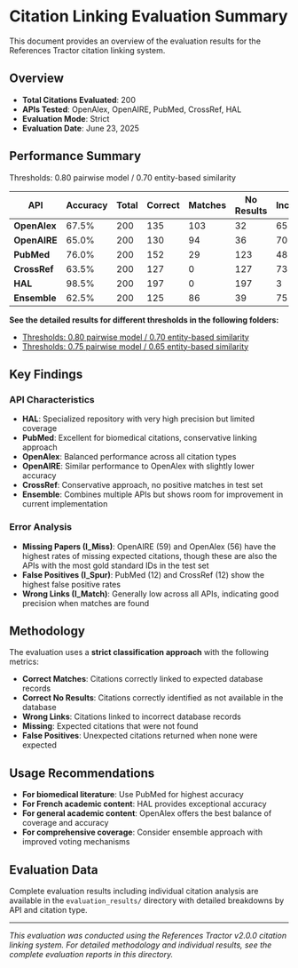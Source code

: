 # Citation Linking Evaluation Summary

This document provides an overview of the evaluation results for the References Tractor citation linking system.

## Overview

- **Total Citations Evaluated**: 200
- **APIs Tested**: OpenAlex, OpenAIRE, PubMed, CrossRef, HAL
- **Evaluation Mode**: Strict
- **Evaluation Date**: June 23, 2025

## Performance Summary

Thresholds: 0.80 pairwise model / 0.70 entity-based similarity

| API | Accuracy | Total | Correct | Matches | No Results | Incorrect | Wrong Links | Missing | False Positives |
|-----|----------|-------|---------|---------|------------|-----------|-------------|---------|-----------------|
| **OpenAlex** | 67.5% | 200 | 135 | 103 | 32 | 65 | 7 | 56 | 2 |
| **OpenAIRE** | 65.0% | 200 | 130 | 94 | 36 | 70 | 8 | 59 | 3 |
| **PubMed** | 76.0% | 200 | 152 | 29 | 123 | 48 | 2 | 34 | 12 |
| **CrossRef** | 63.5% | 200 | 127 | 0 | 127 | 73 | 0 | 0 | 12 |
| **HAL** | 98.5% | 200 | 197 | 0 | 197 | 3 | 0 | 0 | 3 |
| **Ensemble** | 62.5% | 200 | 125 | 86 | 39 | 75 | 6 | 68 | 1 |

**See the detailed results for different thresholds in the following folders:**

- [Thresholds: 0.80 pairwise model / 0.70 entity-based similarity](evaluation_results-thresholds-75_65)
- [Thresholds: 0.75 pairwise model / 0.65 entity-based similarity](evaluation_results-thresholds-80_70)

## Key Findings

### API Characteristics

- **HAL**: Specialized repository with very high precision but limited coverage
- **PubMed**: Excellent for biomedical citations, conservative linking approach
- **OpenAlex**: Balanced performance across all citation types
- **OpenAIRE**: Similar performance to OpenAlex with slightly lower accuracy
- **CrossRef**: Conservative approach, no positive matches in test set
- **Ensemble**: Combines multiple APIs but shows room for improvement in current implementation

### Error Analysis

- **Missing Papers (I_Miss)**: OpenAIRE (59) and OpenAlex (56) have the highest rates of missing expected citations, though these are also the APIs with the most gold standard IDs in the test set
- **False Positives (I_Spur)**: PubMed (12) and CrossRef (12) show the highest false positive rates
- **Wrong Links (I_Match)**: Generally low across all APIs, indicating good precision when matches are found

## Methodology

The evaluation uses a **strict classification approach** with the following metrics:

- **Correct Matches**: Citations correctly linked to expected database records
- **Correct No Results**: Citations correctly identified as not available in the database
- **Wrong Links**: Citations linked to incorrect database records
- **Missing**: Expected citations that were not found
- **False Positives**: Unexpected citations returned when none were expected

## Usage Recommendations

- **For biomedical literature**: Use PubMed for highest accuracy
- **For French academic content**: HAL provides exceptional accuracy
- **For general academic content**: OpenAlex offers the best balance of coverage and accuracy
- **For comprehensive coverage**: Consider ensemble approach with improved voting mechanisms

## Evaluation Data

Complete evaluation results including individual citation analysis are available in the `evaluation_results/` directory with detailed breakdowns by API and citation type.

---

*This evaluation was conducted using the References Tractor v2.0.0 citation linking system. For detailed methodology and individual results, see the complete evaluation reports in this directory.*

